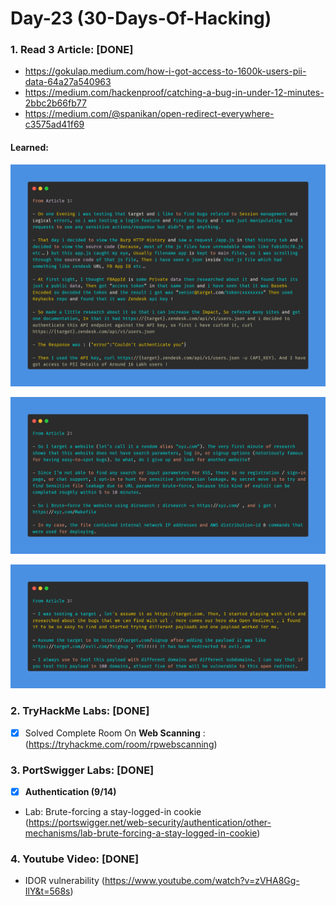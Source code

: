 # Day-23 (30-Days-Of-Hacking)

### 1. Read 3 Article: [DONE]

- https://gokulap.medium.com/how-i-got-access-to-1600k-users-pii-data-64a27a540963
- https://medium.com/hackenproof/catching-a-bug-in-under-12-minutes-2bbc2b66fb77
- https://medium.com/@spanikan/open-redirect-everywhere-c3575ad41f69

#### Learned:

![Article_1](Day-23_Article-1.png)

![Article_2](Day-23_Article-2.png)

![Article_3](Day-23_Article-3.png)

### 2. TryHackMe Labs: [DONE]

 - [X] Solved Complete Room On **Web Scanning** : (https://tryhackme.com/room/rpwebscanning)

### 3. PortSwigger Labs: [DONE]

 - [X] **Authentication (9/14)**
 -  Lab: Brute-forcing a stay-logged-in cookie   (https://portswigger.net/web-security/authentication/other-mechanisms/lab-brute-forcing-a-stay-logged-in-cookie)

### 4. Youtube Video: [DONE]

- IDOR vulnerability (https://www.youtube.com/watch?v=zVHA8Gg-IlY&t=568s)
